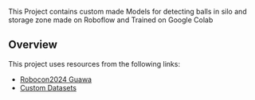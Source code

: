 This Project contains custom made Models for detecting balls in silo and storage zone made on Roboflow and Trained on Google Colab
## Overview

This project uses resources from the following links:

- [Robocon2024 Guawa](https://app.roboflow.com/robocon2024-guawa)
- [Custom Datasets](https://app.roboflow.com/custom-datasets)
